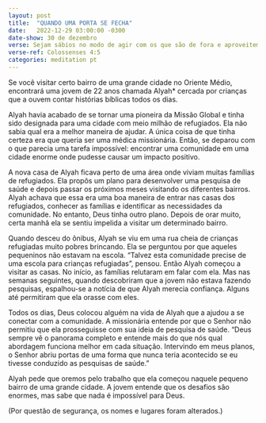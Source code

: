 ```yaml
---
layout: post
title:  "QUANDO UMA PORTA SE FECHA"
date:   2022-12-29 03:00:00 -0300
date-show: 30 de dezembro
verse: Sejam sábios no modo de agir com os que são de fora e aproveitem bem o tempo.
verse-ref: Colossenses 4:5
categories: meditation pt
---
```


Se você visitar certo bairro de uma grande cidade no Oriente Médio, encontrará uma jovem de 22 anos chamada Alyah* cercada por crianças que a ouvem contar histórias bíblicas todos os dias.

Alyah havia acabado de se tornar uma pioneira da Missão Global e tinha sido designada para uma cidade com meio milhão de refugiados. Ela não sabia qual era a melhor maneira de ajudar. A única coisa de que tinha certeza era que queria ser uma médica missionária. Então, se deparou com o que parecia uma tarefa impossível: encontrar uma comunidade em uma cidade enorme onde pudesse causar um impacto positivo.

A nova casa de Alyah ficava perto de uma área onde viviam muitas famílias de refugiados. Ela propôs um plano para desenvolver uma pesquisa de saúde e depois passar os próximos meses visitando os diferentes bairros. Alyah achava que essa era uma boa maneira de entrar nas casas dos refugiados, conhecer as famílias e identificar as necessidades da comunidade. No entanto, Deus tinha outro plano. Depois de orar muito, certa manhã ela se sentiu impelida a visitar um determinado bairro.

Quando desceu do ônibus, Alyah se viu em uma rua cheia de crianças refugiadas muito pobres brincando. Ela se perguntou por que aqueles pequeninos não estavam na escola. “Talvez esta comunidade precise de uma escola para crianças refugiadas”, pensou. Então Alyah começou a visitar as casas. No início, as famílias relutaram em falar com ela. Mas nas semanas seguintes, quando descobriram que a jovem não estava fazendo pesquisas, espalhou-se a notícia de que Alyah merecia confiança. Alguns até permitiram que ela orasse com eles.

Todos os dias, Deus colocou alguém na vida de Alyah que a ajudou a se conectar com a comunidade. A missionária entende por que o Senhor não permitiu que ela prosseguisse com sua ideia de pesquisa de saúde. “Deus sempre vê o panorama completo e entende mais do que nós qual abordagem funciona melhor em cada situação. Intervindo em meus planos, o Senhor abriu portas de uma forma que nunca teria acontecido se eu tivesse conduzido as pesquisas de saúde.”

Alyah pede que oremos pelo trabalho que ela começou naquele pequeno bairro de uma grande cidade. A jovem entende que os desafios são enormes, mas sabe que nada é impossível para Deus.

(Por questão de segurança, os nomes e lugares foram alterados.)
